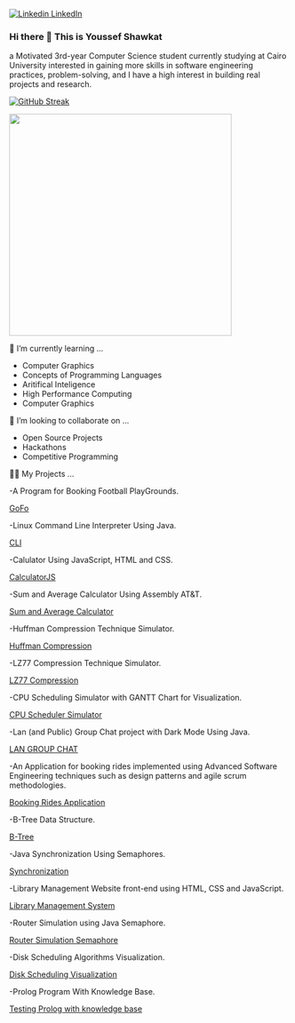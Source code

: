 [![Linkedin](https://i.stack.imgur.com/gVE0j.png) LinkedIn](https://www.linkedin.com/in/youssef-shawkat-826250138/)
&nbsp;
### Hi there 👋 This is Youssef Shawkat

a Motivated 3rd-year Computer Science student currently studying at Cairo University interested in gaining more skills in software engineering practices, problem-solving, and I have a high interest in building real projects and research.

[![GitHub Streak](https://github-readme-streak-stats.herokuapp.com?user=youssefshawkat&theme=dark&date_format=M%20j%5B%2C%20Y%5D)](https://git.io/streak-stats)

<img src=" https://github-readme-stats.vercel.app/api/pin/?username=youssefshawkat;repo=learning" width="400">



🌱 I’m currently learning ...

- Computer Graphics
- Concepts of Programming Languages
- Aritifical Inteligence
- High Performance Computing
- Computer Graphics
 
👯 I’m looking to collaborate on ...

- Open Source Projects
- Hackathons
- Competitive Programming


👨‍💻 My Projects ...

-A Program for Booking Football PlayGrounds.

<p><a href="https://github.com/youssefshawkat/GoFo">GoFo</a></p>

-Linux Command Line Interpreter Using Java.

<p><a href="https://github.com/youssefshawkat/CLI">CLI</a></p>

-Calulator Using JavaScript, HTML and CSS.

<p><a href="https://github.com/youssefshawkat/CalculatorJS">CalculatorJS</a></p>

-Sum and Average Calculator Using Assembly AT&T.

<p><a href="https://github.com/youssefshawkat/Assembly">Sum and Average Calculator</a></p>

-Huffman Compression Technique Simulator.

<p><a href="https://github.com/youssefshawkat/HuffmanCompression">Huffman Compression</a></p>

-LZ77 Compression Technique Simulator.

<p><a href="https://github.com/youssefshawkat/LZ77Compression">LZ77 Compression</a></p>

-CPU Scheduling Simulator with GANTT Chart for Visualization. 

<p><a href="https://github.com/youssefshawkat/CPUSchedulerSimulator">CPU Scheduler Simulator</a></p>

-Lan (and Public) Group Chat project with Dark Mode Using Java.

<p><a href="https://github.com/youssefshawkat/LANCHAT">LAN GROUP CHAT</a></p>

-An Application for booking rides implemented using Advanced Software Engineering techniques such as design patterns and agile scrum methodologies.

<p><a href="https://github.com/youssefshawkat/Advanced-SW">Booking Rides Application</a></p>

-B-Tree Data Structure.

<p><a href="https://github.com/youssefshawkat/btree">B-Tree</a></p>

-Java Synchronization Using Semaphores.

<p><a href="https://github.com/youssefshawkat/Synchronization">Synchronization </a></p>

-Library Management Website front-end using HTML, CSS and JavaScript.

<p><a href="https://github.com/youssefshawkat/librarywebsite">Library Management System </a></p>

-Router Simulation using Java Semaphore.

<p><a href="https://github.com/youssefshawkat/Semaphores">Router Simulation Semaphore </a></p>

-Disk Scheduling Algorithms Visualization.

<p><a href="https://github.com/youssefshawkat/DiskScheduling">Disk Scheduling Visualization</a></p>

-Prolog Program With Knowledge Base.

<p><a href="https://github.com/youssefshawkat/FirstPrologProject">Testing Prolog with knowledge base</a></p>

